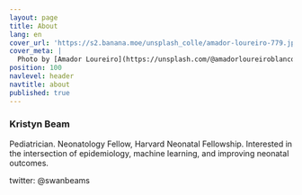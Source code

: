 ```yaml
---
layout: page
title: About
lang: en
cover_url: 'https://s2.banana.moe/unsplash_colle/amador-loureiro-779.jpg'
cover_meta: |
  Photo by [Amador Loureiro](https://unsplash.com/@amadorloureiroblanco)
position: 100
navlevel: header
navtitle: about
published: true
---
```




### Kristyn Beam

Pediatrician.
Neonatology Fellow, Harvard Neonatal Fellowship.
Interested in the intersection of epidemiology, machine learning, and improving neonatal outcomes.

twitter: @swanbeams



